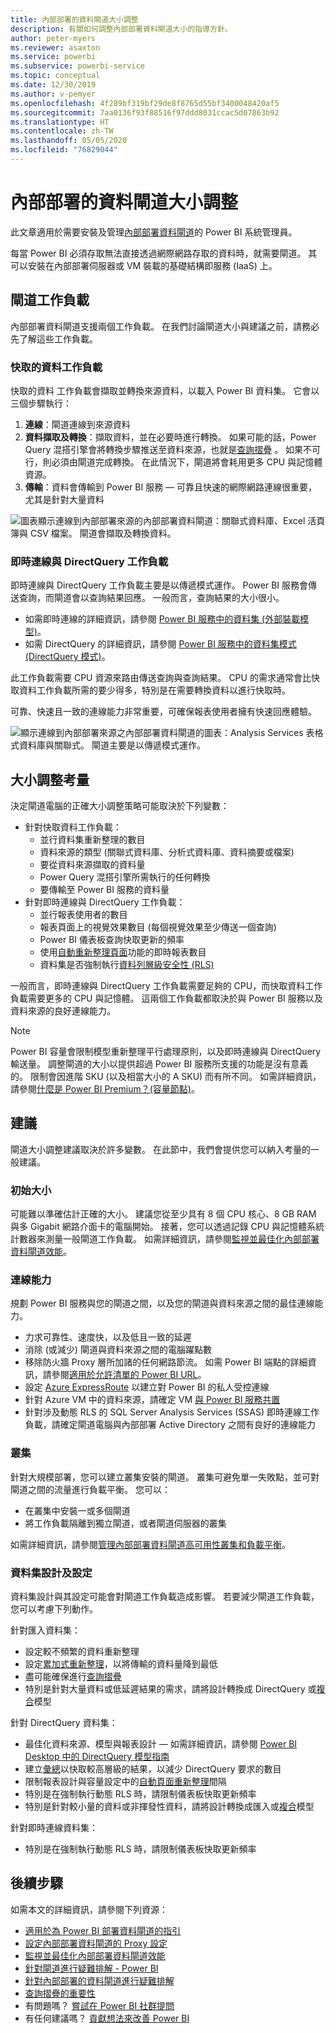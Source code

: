```yaml
---
title: 內部部署的資料閘道大小調整
description: 有關如何調整內部部署資料閘道大小的指導方針。
author: peter-myers
ms.reviewer: asaxton
ms.service: powerbi
ms.subservice: powerbi-service
ms.topic: conceptual
ms.date: 12/30/2019
ms.author: v-pemyer
ms.openlocfilehash: 4f289bf319bf29de8f8765d55bf3400048420af5
ms.sourcegitcommit: 7aa0136f93f88516f97ddd8031ccac5d07863b92
ms.translationtype: HT
ms.contentlocale: zh-TW
ms.lasthandoff: 05/05/2020
ms.locfileid: "76829044"
---
```

# <a name="on-premises-data-gateway-sizing"></a>內部部署的資料閘道大小調整

此文章適用於需要安裝及管理[內部部署資料閘道](../service-gateway-onprem.md)的 Power BI 系統管理員。

每當 Power BI 必須存取無法直接透過網際網路存取的資料時，就需要閘道。 其可以安裝在內部部署伺服器或 VM 裝載的基礎結構即服務 (IaaS) 上。

## <a name="gateway-workloads"></a>閘道工作負載

內部部署資料閘道支援兩個工作負載。 在我們討論閘道大小與建議之前，請務必先了解這些工作負載。

### <a name="cached-data-workload"></a>快取的資料工作負載

快取的資料  工作負載會擷取並轉換來源資料，以載入 Power BI 資料集。 它會以三個步驟執行：

1. **連線**：閘道連線到來源資料
1. **資料擷取及轉換**：擷取資料，並在必要時進行轉換。 如果可能的話，Power Query 混搭引擎會將轉換步驟推送至資料來源，也就是[查詢摺疊](power-query-folding.md)  。 如果不可行，則必須由閘道完成轉換。 在此情況下，閘道將會耗用更多 CPU 與記憶體資源。
1. **傳輸**：資料會傳輸到 Power BI 服務 — 可靠且快速的網際網路連線很重要，尤其是針對大量資料

![圖表顯示連線到內部部署來源的內部部署資料閘道：關聯式資料庫、Excel 活頁簿與 CSV 檔案。 閘道會擷取及轉換資料。](media/gateway-onprem-sizing/gateway-onprem-workload-cached-data.png)

### <a name="live-connection-and-directquery-workloads"></a>即時連線與 DirectQuery 工作負載

即時連線與 DirectQuery  工作負載主要是以傳遞模式運作。 Power BI 服務會傳送查詢，而閘道會以查詢結果回應。 一般而言，查詢結果的大小很小。

- 如需即時連線的詳細資訊，請參閱 [Power BI 服務中的資料集 (外部裝載模型)](../service-datasets-understand.md#external-hosted-models)。
- 如需 DirectQuery 的詳細資訊，請參閱 [Power BI 服務中的資料集模式 (DirectQuery 模式)](../service-dataset-modes-understand.md#directquery-mode)。

此工作負載需要 CPU 資源來路由傳送查詢與查詢結果。 CPU 的需求通常會比快取資料工作負載所需的要少得多，特別是在需要轉換資料以進行快取時。

可靠、快速且一致的連線能力非常重要，可確保報表使用者擁有快速回應體驗。

![顯示連線到內部部署來源之內部部署資料閘道的圖表：Analysis Services 表格式資料庫與關聯式。 閘道主要是以傳遞模式運作。](media/gateway-onprem-sizing/gateway-onprem-workload-liveconnection-directquery.png)

## <a name="sizing-considerations"></a>大小調整考量

決定閘道電腦的正確大小調整策略可能取決於下列變數：

- 針對快取資料工作負載：
  - 並行資料集重新整理的數目
  - 資料來源的類型 (關聯式資料庫、分析式資料庫、資料摘要或檔案)
  - 要從資料來源擷取的資料量
  - Power Query 混搭引擎所需執行的任何轉換
  - 要傳輸至 Power BI 服務的資料量
- 針對即時連線與 DirectQuery 工作負載：
  - 並行報表使用者的數目
  - 報表頁面上的視覺效果數目 (每個視覺效果至少傳送一個查詢)
  - Power BI 儀表板查詢快取更新的頻率
  - 使用[自動重新整理頁面](../desktop-automatic-page-refresh.md)功能的即時報表數目
  - 資料集是否強制執行[資料列層級安全性 (RLS)](../desktop-rls.md)

一般而言，即時連線與 DirectQuery 工作負載需要足夠的 CPU，而快取資料工作負載需要更多的 CPU 與記憶體。 這兩個工作負載都取決於與 Power BI 服務以及資料來源的良好連線能力。

> [!NOTE]
> Power BI 容量會限制模型重新整理平行處理原則，以及即時連線與 DirectQuery 輸送量。 調整閘道的大小以提供超過 Power BI 服務所支援的功能是沒有意義的。 限制會因進階 SKU (以及相當大小的 A SKU) 而有所不同。 如需詳細資訊，請參閱[什麼是 Power BI Premium？(容量節點)](../service-premium-what-is.md#capacity-nodes)。

## <a name="recommendations"></a>建議

閘道大小調整建議取決於許多變數。 在此節中，我們會提供您可以納入考量的一般建議。

### <a name="initial-sizing"></a>初始大小

可能難以準確估計正確的大小。 建議您從至少具有 8 個 CPU 核心、8 GB RAM 與多 Gigabit 網路介面卡的電腦開始。 接著，您可以透過記錄 CPU 與記憶體系統計數器來測量一般閘道工作負載。 如需詳細資訊，請參閱[監視並最佳化內部部署資料閘道效能](/data-integration/gateway/service-gateway-performance)。

### <a name="connectivity"></a>連線能力

規劃 Power BI 服務與您的閘道之間，以及您的閘道與資料來源之間的最佳連線能力。

- 力求可靠性、速度快，以及低且一致的延遲
- 消除 (或減少) 閘道與資料來源之間的電腦躍點數
- 移除防火牆 Proxy 層所加諸的任何網路節流。 如需 Power BI 端點的詳細資訊，請參閱[適用於允許清單的 Power BI URL](../power-bi-whitelist-urls.md)。
- 設定 [Azure ExpressRoute](/azure/expressroute/expressroute-introduction) 以建立對 Power BI 的私人受控連線
- 針對 Azure VM 中的資料來源，請確定 VM [與 Power BI 服務共置](../service-admin-where-is-my-tenant-located.md)
- 針對涉及動態 RLS 的 SQL Server Analysis Services (SSAS) 即時連線工作負載，請確定閘道電腦與內部部署 Active Directory 之間有良好的連線能力

### <a name="clustering"></a>叢集

針對大規模部署，您可以建立叢集安裝的閘道。 叢集可避免單一失敗點，並可對閘道之間的流量進行負載平衡。 您可以：

- 在叢集中安裝一或多個閘道
- 將工作負載隔離到獨立閘道，或者閘道伺服器的叢集

如需詳細資訊，請參閱[管理內部部署資料閘道高可用性叢集和負載平衡](/data-integration/gateway/service-gateway-high-availability-clusters)。

### <a name="dataset-design-and-settings"></a>資料集設計及設定

資料集設計與其設定可能會對閘道工作負載造成影響。 若要減少閘道工作負載，您可以考慮下列動作。

針對匯入資料集：

- 設定較不頻繁的資料重新整理
- 設定[累加式重新整理](../service-premium-incremental-refresh.md)，以將傳輸的資料量降到最低
- 盡可能確保進行[查詢摺疊](power-query-folding.md)
- 特別是針對大量資料或低延遲結果的需求，請將設計轉換成 DirectQuery 或[複合](../service-dataset-modes-understand.md#composite-mode)模型

針對 DirectQuery 資料集：

- 最佳化資料來源、模型與報表設計 — 如需詳細資訊，請參閱 [Power BI Desktop 中的 DirectQuery 模型指南](directquery-model-guidance.md)
- 建立[彙總](../desktop-aggregations.md)以快取較高層級的結果，以減少 DirectQuery 要求的數目
- 限制報表設計與容量設定中的[自動頁面重新整理](../desktop-automatic-page-refresh.md)間隔
- 特別是在強制執行動態 RLS 時，請限制儀表板快取更新頻率
- 特別是針對較小量的資料或非揮發性資料，請將設計轉換成匯入或[複合](../service-dataset-modes-understand.md#composite-mode)模型

針對即時連線資料集：

- 特別是在強制執行動態 RLS 時，請限制儀表板快取更新頻率

## <a name="next-steps"></a>後續步驟

如需本文的詳細資訊，請參閱下列資源：

- [適用於為 Power BI 部署資料閘道的指引](../service-gateway-deployment-guidance.md)
- [設定內部部署資料閘道的 Proxy 設定](/data-integration/gateway/service-gateway-proxy)
- [監視並最佳化內部部署資料閘道效能](/data-integration/gateway/service-gateway-performance)
- [針對閘道進行疑難排解 - Power BI](../service-gateway-onprem-tshoot.md)
- [針對內部部署的資料閘道進行疑難排解](/data-integration/gateway/service-gateway-tshoot)
- [查詢摺疊的重要性](power-query-folding.md)
- 有問題嗎？ [嘗試在 Power BI 社群提問](https://community.powerbi.com/)
- 有任何建議嗎？ [貢獻想法來改善 Power BI](https://ideas.powerbi.com)
